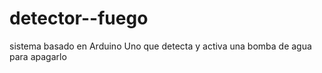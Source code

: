 # detector--fuego
sistema basado en Arduino Uno que detecta y activa una bomba de agua para apagarlo
